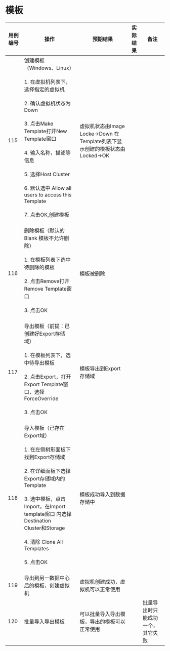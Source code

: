 # 模板

|用例编号|操作|预期结果|实际结果|备注|
|--------|----|--------|--------|----|
|115|创建模板（Windows、Linux）<br/><br/>1.  在虚拟机列表下，选择指定的虚拟机<br/><br/>2.  确认虚拟机状态为Down<br/><br/>3.  点击Make Template打开New Template窗口<br/><br/>4.  输入名称，描述等信息<br/><br/>5.  选择Host Cluster<br/><br/>6.  默认选中 Allow all users to access this Template<br/><br/>7.  点击OK,创建模板<br/><br/>|虚拟机状态由Image Locke-\>Down 在Template列表下显示创建的模板状态由Locked-\>OK|||
|116|删除模板（默认的Blank 模板不允许删除）<br/><br/>1.  在模板列表下选中待删除的模板<br/><br/>2.  点击Remove打开Remove Template窗口<br/><br/>3.  点击OK<br/><br/>|模板被删除|||
|117|导出模板（前提：已创建好Export存储域）<br/><br/>1.  在模板列表下，选中待导出模板<br/><br/>2.  点击Export，打开Export Template窗口，选择 ForceOverride<br/><br/>3.  点击OK<br/><br/>|模板导出到Export存储域|||
|118|导入模板（已存在Export域）<br/><br/>1.  在左侧树形面板下找到Export存储域<br/><br/>2.  在详细面板下选择Export存储域内的Template<br/><br/>3.  选中模板，点击Import，在Import template窗口 内选择Destination<br/>    Cluster和Storage<br/><br/>4.  清除 Clone All Templates<br/><br/>5.  点击OK<br/><br/>|模板成功导入到数据存储中|||
|119|导出到另一数据中心后的模板，创建虚拟机|虚拟机创建成功，虚拟机可以正常使用|||
|120|批量导入导出模板|可以批量导入导出模板，导出的模板可以正常使用||批量导出时只能成功一个，其它失败|

